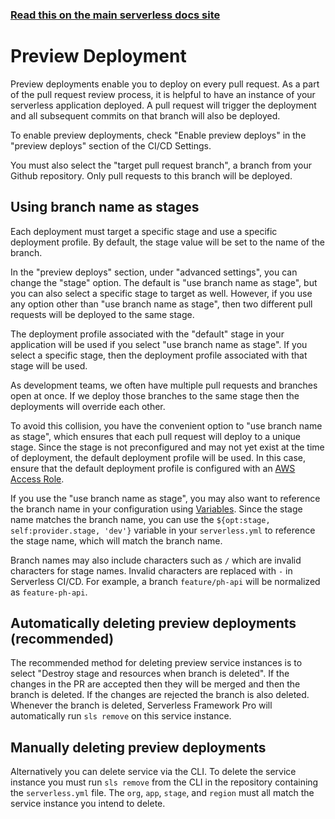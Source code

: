 <!--
title: Serverless Dashboard - CI/CD Preview Deployments
menuText: Preview Deployments
menuOrder: 2
layout: Doc
-->

<!-- DOCS-SITE-LINK:START automatically generated  -->

### [Read this on the main serverless docs site](https://serverless.com/framework/docs/dashboard/cicd/preview-deployments/)

<!-- DOCS-SITE-LINK:END -->

# Preview Deployment

Preview deployments enable you to deploy on every pull request. As a part of the pull request review process, it is helpful to have an instance of your serverless application deployed. A pull request will trigger the deployment and all subsequent commits on that branch will also be deployed.

To enable preview deployments, check "Enable preview deploys" in the "preview deploys" section of the CI/CD Settings.

You must also select the "target pull request branch", a branch from your Github repository. Only pull requests to this branch will be deployed.

## Using branch name as stages

Each deployment must target a specific stage and use a specific deployment profile. By default, the stage value will be set to the name of the branch.

In the "preview deploys" section, under "advanced settings", you can change the "stage" option. The default is "use branch name as stage", but you can also select a specific stage to target as well. However, if you use any option other than "use branch name as stage", then two different pull requests will be deployed to the same stage.

The deployment profile associated with the "default" stage in your application will be used if you select "use branch name as stage". If you select a specific stage, then the deployment profile associated with that stage will be used.

As development teams, we often have multiple pull requests and branches open at once. If we deploy those branches to the same stage then the deployments will override each other.

To avoid this collision, you have the convenient option to "use branch name as stage", which ensures that each pull request will deploy to a unique stage. Since the stage is not preconfigured and may not yet exist at the time of deployment, the default deployment profile will be used. In this case, ensure that the default deployment profile is configured with an [AWS Access Role](/framework/docs/dashboard/access-roles/).

If you use the "use branch name as stage", you may also want to reference the branch name in your configuration using [Variables](/framework/docs/providers/aws/guide/variables/). Since the stage name matches the branch name, you can use the `${opt:stage, self:provider.stage, 'dev'}` variable in your `serverless.yml` to reference the stage name, which will match the branch name.

Branch names may also include characters such as `/` which are invalid characters for stage names. Invalid characters are replaced with `-` in Serverless CI/CD. For example, a branch `feature/ph-api` will be normalized as `feature-ph-api`.

## Automatically deleting preview deployments (recommended)

The recommended method for deleting preview service instances is to select "Destroy stage and resources when branch is deleted". If the changes in the PR are accepted then they will be merged and then the branch is deleted. If the changes are rejected the branch is also deleted. Whenever the branch is deleted, Serverless Framework Pro will automatically run `sls remove` on this service instance.

## Manually deleting preview deployments

Alternatively you can delete service via the CLI. To delete the service instance you must run `sls remove` from the CLI in the repository containing the `serverless.yml` file. The `org`, `app`, `stage`, and `region` must all match the service instance you intend to delete.
